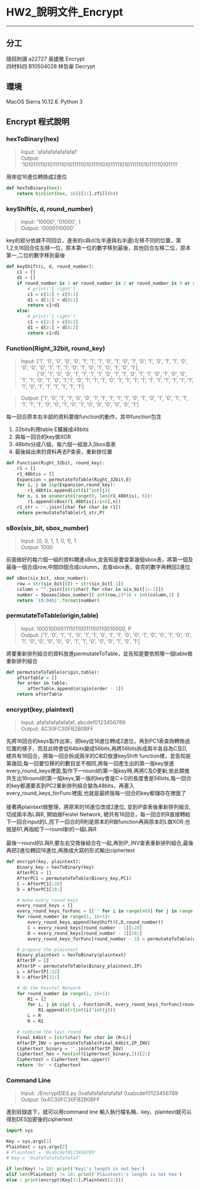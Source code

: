 # HW2_說明文件_Encrypt

----
## 分工
隨班附讀 a22727    黃婕雅 Encrypt  
四材料四 B10504028 林哲豪 Decrypt  


## 環境
MacOS Sierra 10.12.6.  Python 3 

## Encrypt 程式說明

### hexToBinary(hex)    
>Input: 'afafafafafafafaf'  
>Output: '1010111110101111101011111010111110101111101011111010111110101111'  

用來從16進位轉換成2進位

```python
def hexToBinary(hex):
    return bin(int(hex, 16))[2:].zfill(64)
```
### keyShift(c, d, round_number)   
>Input: '10000', '01000', 1   
>Output: '0000110000'  

key的部分依據不同回合，進來的c與d(左半邊與右半邊)左移不同的位置，第1,2,9,16回合往左移一位，原本第一位的數字移到最後，其他回合左移二位，原本第一,二位的數字移到最後  

```python
def keyShift(c, d, round_number):   
    c1 = []
    d1 = []
    if round_number is 1 or round_number is 2 or round_number is 9 or round_number is 16:
        # print('1 right')
        c1 = c[1:] + c[0:1]
        d1 = d[1:] + d[0:1]
        return c1+d1
    else:
        # print('2 right') 
        c1 = c[2:] + c[0:2]
        d1 = d[2:] + d[0:2]
        return c1+d1
```
### Function(Right_32bit, round_key)   
>Input: ['1', '0', '0', '0', '0', '1', '1', '1', '0', '1', '0', '1', '0', '1', '0', '1', '1', '0', '0', '0', '0', '1', '1', '1', '0', '1', '0', '1', '0', '1', '0', '1'],  
&nbsp;&nbsp;&nbsp;&nbsp;&nbsp;&nbsp;&nbsp;&nbsp;&nbsp;&nbsp;&nbsp;['0', '1', '0', '0', '1', '1', '1', '1', '0', '1', '1', '0', '1', '1', '0', '1', '0', '0', '1', '1', '0', '1', '0', '1','1', '0', '1', '1', '1', '0', '1', '1', '1', '1', '1', '1', '1', '1', '1', '1', '1', '0', '1', '1', '1', '1', '1', '1']  

>Output: ['1', '0', '1', '1', '0', '0', '1', '1', '1', '1', '1', '0', '1', '0', '1', '0', '1', '1', '1', '1', '1', '0', '0', '1', '0', '1', '0', '0', '0', '0', '0', '1']  

每一回合原本右半部的資料要做function的動作，其中function包含  
1. 32bits利用table E擴展成48bits  
2. 與每一回合的key做XOR  
3. 48bits分成八組，每六個一組放入Sbox查表  
4. 最後組出來的資料再去P查表，重新排位置  

```python
def Function(Right_32bit, round_key):
    r1 = [] 
    r1_48btis = []
    Expansion = permutateToTable(Right_32bit,E)
    for i, j in zip(Expansion,round_key):
        r1_48btis.append(int(i)^int(j))
    for n, i in enumerate(range(0, len(r1_48btis), 6)):
        r1.append(sBox(r1_48btis[i:i+6],n))
    r1_str = ''.join([char for char in r1])
    return permutateToTable(r1_str,P)
```

### sBox(six_bit, sbox_number)   
>Input: [0, 0, 1, 1, 0, 1], 1    
>Output: 1000  

前面做好的每六個一組的資料餵進sBox,並告知是要查第幾個sbox表，將第一個及最後一個合成row,中間四個合成column，去查sbox表，查完的數字再轉回2進位  

```python
def sBox(six_bit, sbox_number):
    row = str(six_bit[0]) + str(six_bit[-1])
    column = "".join([str(char) for char in six_bit[1:-1]])
    number = Sboxes[sbox_number][ int(row,2)*16 + int(column,2) ]
    return '{0:04b}'.format(number)
```

### permutateToTable(origin,table)   
>Input: 10001000011110110011100110010000, P  
>Output: ['1', '0', '1', '1', '0', '1', '1', '0', '1', '1', '0', '0', '1', '0', '0', '1', '0', '0', '1', '0', '0', '0', '0', '0', '1', '1', '0', '0', '0', '1', '0', '1']  
  
將要重新排列組合的資料放進permutateToTable，並告知是要依照哪一個table做重新排列組合

```python
def permutateToTable(origin,table):
    afterTable = []
    for order in table:
        afterTable.append(origin[order - 1])
    return afterTable
```

### encrypt(key, plaintext)   
>Input: afafafafafafafaf, abcdef0123456789     
>Output: 4C30FC30FB2B0BFF   

先將16回合的keys製作出來，把key從16進位轉成2進位，再到PC1表查詢轉換過位置的樣子，而且此時會從64bits變成56bits,再將56bits拆成兩半各自為C及D,  
總共有16回合，將每一回合拆成兩半的C和D放進keyShift function裡，並告知是第幾回,每一回要位移的的數目並不相同,將每一回產生出的第一版key放進every_round_keys裡面,製作下一round的第一版key時,再將C及D更新,依此類推共生出16round的第一版keys,第一版的key會是C＋D的長度會是56bits,每一回合的key都還要丟到PC2重新排列組合變為48bits，再塞入every_round_keys_forFunc裡面,也就是最終版每一回合的key都儲存在裡面了  
<br/>
接著將plaintext做整理，將原來的16進位改成2進位, 並到IP查表後重新排列組合,切成兩半為L與R, 開始做Feistel Network, 總共有16回合，每一回合的R直接轉給下一回合input的L,而下一回合的R則是原本的R做function再與原本的L做XOR,也就是R1,再指給下一round新的一組L與R  
<br/>
最後一round的L與R,要左右交換後結合在一起,再到IP_INV查表重新排列組合,最後再把2進位轉回16進位,再換成大寫的形式輸出ciphertext    

```python
def encrypt(key, plaintext):
    Binary_key = hexToBinary(key)
    AfterPC1 = []
    AfterPC1 = permutateToTable(Binary_key,PC1)
    C = AfterPC1[:28]
    D = AfterPC1[28:]

    # make every round keys
    every_round_keys = []
    every_round_keys_forFunc = [['' for i in range(48)] for j in range(16)]
    for round_number in range(1, 16+1):
        every_round_keys.append(keyShift(C,D,round_number))
        C = every_round_keys[round_number - 1][:28]
        D = every_round_keys[round_number - 1][28:]
        every_round_keys_forFunc[round_number - 1] = permutateToTable(every_round_keys[round_number - 1],PC2)

    # prepare the plaintext
    Binary_plaintext = hexToBinary(plaintext)
    AfterIP = []
    AfterIP = permutateToTable(Binary_plaintext,IP)
    L = AfterIP[:32]
    R = AfterIP[32:]   

    # do the Feistel Network
    for round_number in range(1, 16+1):
        R1 = []
        for i, j in zip( L , Function(R, every_round_keys_forFunc[round_number - 1])):
            R1.append(str(int(i)^int(j)))
        L = R  
        R = R1

    # combine the last round 
    Final_64bit = [str(char) for char in (R+L)]
    AfterIP_INV = permutateToTable(Final_64bit,IP_INV)
    Ciphertext_binary = ''.join(AfterIP_INV)
    Ciphertext_hex = hex(int(Ciphertext_binary,2))[2:]
    Ciphertext = Ciphertext_hex.upper()
    return '0x' + Ciphertext
```
### Command Line 
>Input: ./EncryptDES.py 0xafafafafafafafaf 0xabcdef0123456789    
>Output: 0x4C30FC30FB2B0BFF  

進到目錄底下，就可以用command line 輸入執行檔名稱、key、plaintext就可以得到DES加密後的ciphertext     

```python
import sys

Key = sys.argv[1]
Plaintext = sys.argv[2]
# Plaintext = '0xabcdef0123456789'
# Key = '0xafafafafafafafaf'

if len(Key) != 18: print('Key\'s length is not hex')
elif len(Plaintext) != 18: print('Plaintext\'s length is not hex')
else : print(encrypt(Key[2:],Plaintext[2:]))
```
